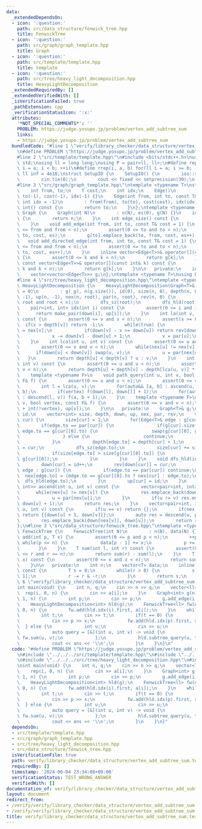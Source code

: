 ```yaml
---
data:
  _extendedDependsOn:
  - icon: ':question:'
    path: src/data_structure/fenwick_tree.hpp
    title: FenwickTree
  - icon: ':question:'
    path: src/graph/graph_template.hpp
    title: Graph
  - icon: ':question:'
    path: src/template/template.hpp
    title: template
  - icon: ':question:'
    path: src/tree/heavy_light_decomposition.hpp
    title: HeavyLightDecomposition
  _extendedRequiredBy: []
  _extendedVerifiedWith: []
  _isVerificationFailed: true
  _pathExtension: cpp
  _verificationStatusIcon: ':x:'
  attributes:
    '*NOT_SPECIAL_COMMENTS*': ''
    PROBLEM: https://judge.yosupo.jp/problem/vertex_add_subtree_sum
    links:
    - https://judge.yosupo.jp/problem/vertex_add_subtree_sum
  bundledCode: "#line 1 \"verify/library_checker/data_structure/vertex_add_subtree_sum.test.cpp\"\
    \n#define PROBLEM \"https://judge.yosupo.jp/problem/vertex_add_subtree_sum\"\n\
    #line 2 \"src/template/template.hpp\"\n#include <bits/stdc++.h>\nusing namespace\
    \ std;\nusing ll = long long;\nusing P = pair<ll, ll>;\n#define rep(i, a, b) for(ll\
    \ i = a; i < b; ++i)\n#define rrep(i, a, b) for(ll i = a; i >= b; --i)\nconstexpr\
    \ ll inf = 4e18;\nstruct SetupIO {\n    SetupIO() {\n        ios::sync_with_stdio(0);\n\
    \        cin.tie(0);\n        cout << fixed << setprecision(30);\n    }\n} setup_io;\n\
    #line 3 \"src/graph/graph_template.hpp\"\ntemplate <typename T>\nstruct Edge {\n\
    \    int from, to;\n    T cost;\n    int idx;\n    Edge()\n        : from(-1),\
    \ to(-1), cost(-1), idx(-1) {}\n    Edge(int from, int to, const T& cost = 1,\
    \ int idx = -1)\n        : from(from), to(to), cost(cost), idx(idx) {}\n    operator\
    \ int() const {\n        return to;\n    }\n};\ntemplate <typename T>\nstruct\
    \ Graph {\n    Graph(int N)\n        : n(N), es(0), g(N) {}\n    int size() const\
    \ {\n        return n;\n    }\n    int edge_size() const {\n        return es;\n\
    \    }\n    void add_edge(int from, int to, const T& cost = 1) {\n        assert(0\
    \ <= from and from < n);\n        assert(0 <= to and to < n);\n        g[from].emplace_back(from,\
    \ to, cost, es);\n        g[to].emplace_back(to, from, cost, es++);\n    }\n \
    \   void add_directed_edge(int from, int to, const T& cost = 1) {\n        assert(0\
    \ <= from and from < n);\n        assert(0 <= to and to < n);\n        g[from].emplace_back(from,\
    \ to, cost, es++);\n    }\n    inline vector<Edge<T>>& operator[](const int& k)\
    \ {\n        assert(0 <= k and k < n);\n        return g[k];\n    }\n    inline\
    \ const vector<Edge<T>>& operator[](const int& k) const {\n        assert(0 <=\
    \ k and k < n);\n        return g[k];\n    }\n\n   private:\n    int n, es;\n\
    \    vector<vector<Edge<T>>> g;\n};\ntemplate <typename T>\nusing Edges = vector<Edge<T>>;\n\
    #line 4 \"src/tree/heavy_light_decomposition.hpp\"\ntemplate <typename T>\nstruct\
    \ HeavyLightDecomposition {\n    HeavyLightDecomposition(Graph<T>& _g, int root\
    \ = 0)\n        : g(_g), n(g.size()), id(0), size(n, 0), depth(n, 0), down(n,\
    \ -1), up(n, -1), nex(n, root), par(n, root), rev(n, 0) {\n        assert(0 <=\
    \ root and root < n);\n        dfs_sz(root);\n        dfs_hld(root);\n    }\n\
    \    pair<int, int> idx(int i) const {\n        assert(0 <= i and i < n);\n  \
    \      return make_pair(down[i], up[i]);\n    }\n    int la(int v, int x = 1)\
    \ const {\n        assert(0 <= v and v < n);\n        assert(x >= 0);\n      \
    \  if(x > depth[v]) return -1;\n        while(true) {\n            const int u\
    \ = nex[v];\n            if(down[v] - x >= down[u]) return rev[down[v] - x];\n\
    \            x -= down[v] - down[u] + 1;\n            v = par[u];\n        }\n\
    \    }\n    int lca(int u, int v) const {\n        assert(0 <= u and u < n);\n\
    \        assert(0 <= v and v < n);\n        while(nex[u] != nex[v]) {\n      \
    \      if(down[u] < down[v]) swap(u, v);\n            u = par[nex[u]];\n     \
    \   }\n        return depth[u] < depth[v] ? u : v;\n    }\n    int dist(int u,\
    \ int v) const {\n        assert(0 <= u and u < n);\n        assert(0 <= v and\
    \ v < n);\n        return depth[u] + depth[v] - depth[lca(u, v)] * 2;\n    }\n\
    \    template <typename F>\n    void path_query(int u, int v, bool vertex, const\
    \ F& f) {\n        assert(0 <= u and u < n);\n        assert(0 <= v and v < n);\n\
    \        int l = lca(u, v);\n        for(auto&& [a, b] : ascend(u, l)) f(a + 1,\
    \ b);\n        if(vertex) f(down[l], down[l] + 1);\n        for(auto&& [a, b]\
    \ : descend(l, v)) f(a, b + 1);\n    }\n    template <typename F>\n    void subtree_query(int\
    \ v, bool vertex, const F& f) {\n        assert(0 <= v and v < n);\n        f(down[v]\
    \ + int(!vertex), up[v]);\n    }\n\n   private:\n    Graph<T>& g;\n    int n,\
    \ id;\n    vector<int> size, depth, down, up, nex, par, rev;\n    void dfs_sz(int\
    \ cur) {\n        size[cur] = 1;\n        for(Edge<T>& edge : g[cur]) {\n    \
    \        if(edge.to == par[cur]) {\n                if(g[cur].size() >= 2 and\
    \ edge.to == g[cur][0].to) {\n                    swap(g[cur][0], g[cur][1]);\n\
    \                } else {\n                    continue;\n                }\n\
    \            }\n            depth[edge.to] = depth[cur] + 1;\n            par[edge.to]\
    \ = cur;\n            dfs_sz(edge.to);\n            size[cur] += size[edge.to];\n\
    \            if(size[edge.to] > size[g[cur][0].to]) {\n                swap(edge,\
    \ g[cur][0]);\n            }\n        }\n    }\n    void dfs_hld(int cur) {\n\
    \        down[cur] = id++;\n        rev[down[cur]] = cur;\n        for(const Edge<T>&\
    \ edge : g[cur]) {\n            if(edge.to == par[cur]) continue;\n          \
    \  nex[edge.to] = (edge.to == g[cur][0].to ? nex[cur] : edge.to);\n          \
    \  dfs_hld(edge.to);\n        }\n        up[cur] = id;\n    }\n    vector<pair<int,\
    \ int>> ascend(int u, int v) const {\n        vector<pair<int, int>> res;\n  \
    \      while(nex[u] != nex[v]) {\n            res.emplace_back(down[u], down[nex[u]]);\n\
    \            u = par[nex[u]];\n        }\n        if(u != v) res.emplace_back(down[u],\
    \ down[v] + 1);\n        return res;\n    }\n    vector<pair<int, int>> descend(int\
    \ u, int v) const {\n        if(u == v) return {};\n        if(nex[u] == nex[v])\
    \ return {{down[u] + 1, down[v]}};\n        auto res = descend(u, par[nex[v]]);\n\
    \        res.emplace_back(down[nex[v]], down[v]);\n        return res;\n    }\n\
    };\n#line 3 \"src/data_structure/fenwick_tree.hpp\"\ntemplate <typename T>\nstruct\
    \ FenwickTree {\n    FenwickTree(int N)\n        : n(N), data(N) {}\n    void\
    \ add(int p, T x) {\n        assert(0 <= p and p < n);\n        ++p;\n       \
    \ while(p <= n) {\n            data[p - 1] += x;\n            p += p & -p;\n \
    \       }\n    }\n    T sum(int l, int r) const {\n        assert(0 <= l and l\
    \ <= r and r <= n);\n        return sum(r) - sum(l);\n    }\n    T operator[](int\
    \ x) const {\n        assert(0 <= x and x < n);\n        return sum(x + 1) - sum(x);\n\
    \    }\n\n   private:\n    int n;\n    vector<T> data;\n    inline T sum(int r)\
    \ const {\n        T s = 0;\n        while(r > 0) {\n            s += data[r -\
    \ 1];\n            r -= r & -r;\n        }\n        return s;\n    }\n};\n#line\
    \ 6 \"verify/library_checker/data_structure/vertex_add_subtree_sum.test.cpp\"\n\
    int main(void) {\n    int n, q;\n    cin >> n >> q;\n    vector<ll> a(n);\n  \
    \  rep(i, 0, n) {\n        cin >> a[i];\n    }\n    Graph<int> g(n);\n    rep(i,\
    \ 1, n) {\n        int p;\n        cin >> p;\n        g.add_edge(i, p);\n    }\n\
    \    HeavyLightDecomposition<int> hld(g);\n    FenwickTree<ll> fw(n);\n    rep(i,\
    \ 0, n) {\n        fw.add(hld.idx(i).first, a[i]);\n    }\n    while(q--) {\n\
    \        int t;\n        cin >> t;\n        if(t == 0) {\n            ll p, x;\n\
    \            cin >> p >> x;\n            fw.add(hld.idx(p).first, x);\n      \
    \  } else {\n            int u;\n            cin >> u;\n            ll ans = 0;\n\
    \            auto query = [&](int u, int v) -> void {\n                ans +=\
    \ fw.sum(u, v);\n            };\n            hld.subtree_query(u, true, query);\n\
    \            cout << ans << '\\n';\n        }\n    }\n}\n"
  code: "#define PROBLEM \"https://judge.yosupo.jp/problem/vertex_add_subtree_sum\"\
    \n#include \"../../../src/template/template.hpp\"\n#include \"../../../src/graph/graph_template.hpp\"\
    \n#include \"../../../src/tree/heavy_light_decomposition.hpp\"\n#include \"../../../src/data_structure/fenwick_tree.hpp\"\
    \nint main(void) {\n    int n, q;\n    cin >> n >> q;\n    vector<ll> a(n);\n\
    \    rep(i, 0, n) {\n        cin >> a[i];\n    }\n    Graph<int> g(n);\n    rep(i,\
    \ 1, n) {\n        int p;\n        cin >> p;\n        g.add_edge(i, p);\n    }\n\
    \    HeavyLightDecomposition<int> hld(g);\n    FenwickTree<ll> fw(n);\n    rep(i,\
    \ 0, n) {\n        fw.add(hld.idx(i).first, a[i]);\n    }\n    while(q--) {\n\
    \        int t;\n        cin >> t;\n        if(t == 0) {\n            ll p, x;\n\
    \            cin >> p >> x;\n            fw.add(hld.idx(p).first, x);\n      \
    \  } else {\n            int u;\n            cin >> u;\n            ll ans = 0;\n\
    \            auto query = [&](int u, int v) -> void {\n                ans +=\
    \ fw.sum(u, v);\n            };\n            hld.subtree_query(u, true, query);\n\
    \            cout << ans << '\\n';\n        }\n    }\n}"
  dependsOn:
  - src/template/template.hpp
  - src/graph/graph_template.hpp
  - src/tree/heavy_light_decomposition.hpp
  - src/data_structure/fenwick_tree.hpp
  isVerificationFile: true
  path: verify/library_checker/data_structure/vertex_add_subtree_sum.test.cpp
  requiredBy: []
  timestamp: '2024-06-04 23:34:08+09:00'
  verificationStatus: TEST_WRONG_ANSWER
  verifiedWith: []
documentation_of: verify/library_checker/data_structure/vertex_add_subtree_sum.test.cpp
layout: document
redirect_from:
- /verify/verify/library_checker/data_structure/vertex_add_subtree_sum.test.cpp
- /verify/verify/library_checker/data_structure/vertex_add_subtree_sum.test.cpp.html
title: verify/library_checker/data_structure/vertex_add_subtree_sum.test.cpp
---
```

